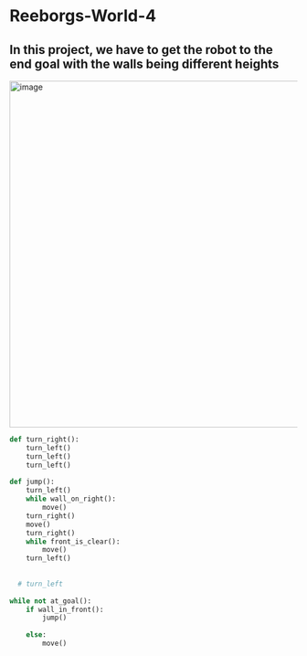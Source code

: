 # Reeborgs-World-4
## In this project, we have to get the robot to the end goal with the walls being different heights

<img width="607" alt="image" src="https://github.com/user-attachments/assets/7a3a52ab-c277-4831-9a02-ee151e6c0bca" />

```python
def turn_right():
    turn_left()
    turn_left()
    turn_left()
    
def jump():
    turn_left()
    while wall_on_right():
        move()
    turn_right()
    move()
    turn_right()
    while front_is_clear():
        move()
    turn_left()   
            
        
  # turn_left      
    
while not at_goal():
    if wall_in_front():
        jump()
   
    else:
        move()
